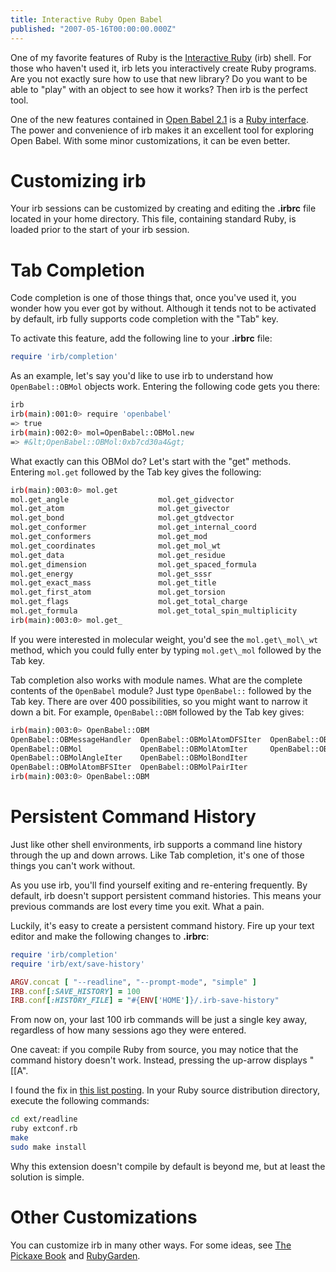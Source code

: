 ```yaml
---
title: Interactive Ruby Open Babel
published: "2007-05-16T00:00:00.000Z"
---
```


One of my favorite features of Ruby is the [Interactive Ruby](http://tryruby.hobix.com/) (irb) shell. For those who haven't used it, irb lets you interactively create Ruby programs. Are you not exactly sure how to use that new library? Do you want to be able to "play" with an object to see how it works? Then irb is the perfect tool.

One of the new features contained in [Open Babel 2.1](http://sourceforge.net/project/showfiles.php?group_id=40728&package_id=32894&release_id=499413) is a [Ruby interface](http://depth-first.com/articles/2007/04/09/painless-installation-of-ruby-open-babel). The power and convenience of irb makes it an excellent tool for exploring Open Babel. With some minor customizations, it can be even better.

# Customizing irb

Your irb sessions can be customized by creating and editing the **.irbrc** file located in your home directory. This file, containing standard Ruby, is loaded prior to the start of your irb session.

# Tab Completion

Code completion is one of those things that, once you've used it, you wonder how you ever got by without. Although it tends not to be activated by default, irb fully supports code completion with the "Tab" key.

To activate this feature, add the following line to your **.irbrc** file:

```ruby
require 'irb/completion'
```

As an example, let's say you'd like to use irb to understand how `OpenBabel::OBMol` objects work. Entering the following code gets you there:

```bash
irb
irb(main):001:0> require 'openbabel'
=> true
irb(main):002:0> mol=OpenBabel::OBMol.new
=> #&lt;OpenBabel::OBMol:0xb7cd30a4&gt;
```

What exactly can this OBMol do? Let's start with the "get" methods. Entering `mol.get` followed by the Tab key gives the following:

```bash
irb(main):003:0> mol.get
mol.get_angle                    mol.get_gidvector
mol.get_atom                     mol.get_givector
mol.get_bond                     mol.get_gtdvector
mol.get_conformer                mol.get_internal_coord
mol.get_conformers               mol.get_mod
mol.get_coordinates              mol.get_mol_wt
mol.get_data                     mol.get_residue
mol.get_dimension                mol.get_spaced_formula
mol.get_energy                   mol.get_sssr
mol.get_exact_mass               mol.get_title
mol.get_first_atom               mol.get_torsion
mol.get_flags                    mol.get_total_charge
mol.get_formula                  mol.get_total_spin_multiplicity
irb(main):003:0> mol.get_
```

If you were interested in molecular weight, you'd see the `mol.get\_mol\_wt` method, which you could fully enter by typing `mol.get\_mol` followed by the Tab key.

Tab completion also works with module names. What are the complete contents of the `OpenBabel` module? Just type `OpenBabel::` followed by the Tab key. There are over 400 possibilities, so you might want to narrow it down a bit. For example, `OpenBabel::OBM` followed by the Tab key gives:

```bash
irb(main):003:0> OpenBabel::OBM
OpenBabel::OBMessageHandler  OpenBabel::OBMolAtomDFSIter  OpenBabel::OBMolRingIter
OpenBabel::OBMol             OpenBabel::OBMolAtomIter     OpenBabel::OBMolTorsionIter
OpenBabel::OBMolAngleIter    OpenBabel::OBMolBondIter
OpenBabel::OBMolAtomBFSIter  OpenBabel::OBMolPairIter
irb(main):003:0> OpenBabel::OBM 
```

# Persistent Command History

Just like other shell environments, irb supports a command line history through the up and down arrows. Like Tab completion, it's one of those things you can't work without.

As you use irb, you'll find yourself exiting and re-entering frequently. By default, irb doesn't support persistent command histories. This means your previous commands are lost every time you exit. What a pain.

Luckily, it's easy to create a persistent command history. Fire up your text editor and make the following changes to **.irbrc**:

```ruby
require 'irb/completion'
require 'irb/ext/save-history'

ARGV.concat [ "--readline", "--prompt-mode", "simple" ]
IRB.conf[:SAVE_HISTORY] = 100
IRB.conf[:HISTORY_FILE] = "#{ENV['HOME']}/.irb-save-history"
```

From now on, your last 100 irb commands will be just a single key away, regardless of how many sessions ago they were entered.

One caveat: if you compile Ruby from source, you may notice that the command history doesn't work. Instead, pressing the up-arrow displays "[[A".

I found the fix in <a href="http://blade.nagaokaut.ac.jp/cgi-bin/scat.rb/ruby/ruby-core/5118">this list posting</a>. In your Ruby source distribution directory, execute the following commands:

```bash
cd ext/readline
ruby extconf.rb
make
sudo make install
```

Why this extension doesn't compile by default is beyond me, but at least the solution is simple.

# Other Customizations

You can customize irb in many other ways. For some ideas, see [The Pickaxe Book](http://www.rubycentral.com/book/irb.html) and [RubyGarden](http://wiki.rubygarden.org/Ruby/page/show/Irb/TipsAndTricks).